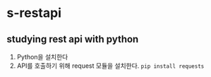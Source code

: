 # s-restapi
## studying rest api with python

1. Python을 설치한다
2. API를 호출하기 위해 request 모듈을 설치한다. `pip install requests`
